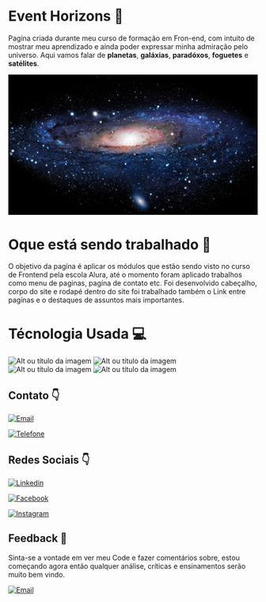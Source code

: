 <h1> Event Horizons 🔭 </h1>

<p>Pagína criada durante meu curso de formação em Fron-end, com intuito de mostrar meu aprendizado e ainda poder expressar minha admiração pelo universo. Aqui vamos falar de <strong>planetas</strong>, <strong>galáxias</strong>, <strong>paradóxos</strong>, <strong>foguetes</strong> e <strong>satélites</strong>.</p>

<p><img class="banner" src="img13.jpg"></p>

<h1> Oque está sendo trabalhado 🚧 </h1>

<p>O objetivo da pagína é aplicar os módulos que estão sendo visto no curso de Frontend pela escola Alura, até o momento foram aplicado trabalhos como menu de paginas, pagína de contato etc. Foi desenvolvido cabeçalho, corpo do site e rodapé dentro do site foi trabalhado também o Link entre pagínas e o destaques de assuntos mais importantes.</p>

<h1> Técnologia Usada 💻 </h1>

![Alt ou título da imagem](https://img.shields.io/badge/HTML-239120?style=for-the-badge&logo=html5&logoColor=white) ![Alt ou título da imagem](https://img.shields.io/badge/HTML5-E34F26?style=for-the-badge&logo=html5&logoColor=white) ![Alt ou título da imagem](https://img.shields.io/badge/CSS-239120?&style=for-the-badge&logo=css3&logoColor=white) ![Alt ou título da imagem](https://img.shields.io/badge/CSS3-1572B6?style=for-the-badge&logo=css3&logoColor=white)

##  Contato 👇

[![Email](https://img.shields.io/badge/Gmail-D14836?style=for-the-badge&logo=gmail&logoColor=white)](edson.eduardoengbonelli@gmail.com)

[![Telefone](https://img.shields.io/badge/WhatsApp-25D366?style=for-the-badge&logo=whatsapp&logoColor=white)](55+(19)9-8351-4369)


##  Redes Sociais 👇

[![Linkedin](https://img.shields.io/badge/LinkedIn-0077B5?style=for-the-badge&logo=linkedin&logoColor=white)](https://www.linkedin.com/in/edsonbonelli/)

[![Facebook](https://img.shields.io/badge/Facebook-1877F2?style=for-the-badge&logo=facebook&logoColor=white)](https://www.facebook.com/edsonebonelli)

[![Instagram](https://img.shields.io/badge/Instagram-E4405F?style=for-the-badge&logo=instagram&logoColor=white)](https://www.instagram.com/ee.bonelli/)

##  Feedback 📜 

<p>Sinta-se a vontade em ver meu Code e fazer comentários sobre, estou começando agora então qualquer análise, críticas e ensinamentos serão muito bem vindo.</p>

[![Email](https://img.shields.io/badge/Gmail-D14836?style=for-the-badge&logo=gmail&logoColor=white)](edson.eduardoengbonelli@gmail.com)

